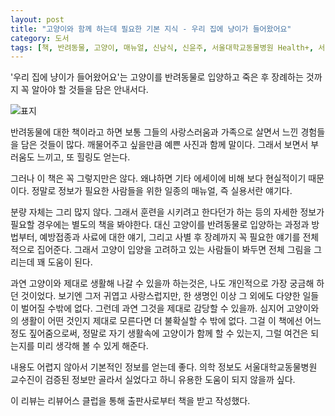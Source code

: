 ```yaml
---
layout: post
title: "고양이와 함께 하는데 필요한 기본 지식 - 우리 집에 냥이가 들어왔어요"
category: 도서
tags: [책, 반려동물, 고양이, 매뉴얼, 신남식, 신윤주, 서울대학교동물병원 Health+, 서울대학교출판문화원, 리뷰어스 클럽, 서평]
---
```


'우리 집에 냥이가 들어왔어요'는
고양이를 반려동물로 입양하고 죽은 후 장례하는 것까지 꼭 알아야 할 것들을 담은 안내서다.

![표지](https://lh3.googleusercontent.com/d6qC1M8NM6vsZXxk_WrLk-AoGXJR1qhQ9j_O6l-tASwS0C1VnsXLI_56tme54xEcP8XDqCP4304olA=s480)

반려동물에 대한 책이라고 하면
보통 그들의 사랑스러움과 가족으로 살면서 느낀 경험들을 담은 것들이 많다.
깨물어주고 싶을만큼 예쁜 사진과 함께 말이다.
그래서 보면서 부러움도 느끼고, 또 힐링도 얻는다.

그러나 이 책은 꼭 그렇지만은 않다.
왜냐하면 기타 에세이에 비해 보다 현실적이기 때문이다.
정말로 정보가 필요한 사람들을 위한 일종의 매뉴얼, 즉 실용서란 얘기다.

분량 자체는 그리 많지 않다.
그래서 훈련을 시키려고 한다던가 하는 등의 자세한 정보가 필요할 경우에는 별도의 책을 봐야한다.
대신 고양이를 반려동물로 입양하는 과정과 방법부터,
예방접종과 사료에 대한 얘기,
그리고 사별 후 장례까지
꼭 필요한 얘기를 전체적으로 집어준다.
그래서 고양이 입양을 고려하고 있는 사람들이 봐두면
전체 그림을 그리는데 꽤 도움이 된다.

과연 고양이와 제대로 생활해 나갈 수 있을까 하는것은,
나도 개인적으로 가장 궁금해 하던 것이었다.
보기엔 그저 귀엽고 사랑스럽지만,
한 생명인 이상 그 외에도 다양한 일들이 벌어질 수밖에 없다.
그런데 과연 그것을 제대로 감당할 수 있을까.
심지어 고양이와의 생활이 어떤 것인지 제대로 모른다면 더 불확실할 수 밖에 없다.
그걸 이 책에선 어느정도 짚어줌으로써,
정말로 자기 생활속에 고양이가 함께 할 수 있는지,
그럴 여건은 되는지를 미리 생각해 볼 수 있게 해준다.

내용도 어렵지 않아서 기본적인 정보를 얻는데 좋다.
의학 정보도 서울대학교동물병원 교수진이 검증된 정보만 골라서 실었다고 하니
유용한 도움이 되지 않을까 싶다.



<div class="im im-info">
이 리뷰는 리뷰어스 클럽을 통해 출판사로부터 책을 받고 작성했다.
</div>

